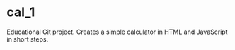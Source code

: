 # cal_1
Educational Git project. Creates a simple calculator in HTML and JavaScript in short steps.
